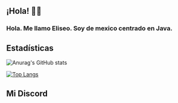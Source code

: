 ## ¡Hola! 👨‍🦰
### Hola. Me llamo Eliseo. Soy de mexico centrado en Java.


## Estadísticas

![Anurag's GitHub stats](https://github-readme-stats.vercel.app/api?username=anuraghazra&show_icons=true&theme=radical)

[![Top Langs](https://github-readme-stats.vercel.app/api/top-langs/?username=anuraghazra)](https://github.com/anuraghazra/github-readme-stats)


## Mi Discord
